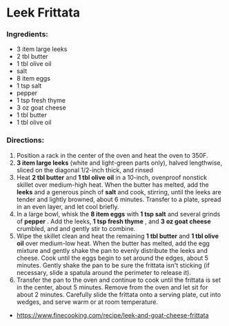 # Leek Frittata 

### Ingredients: 
* 3 item large leeks
* 2 tbl butter
* 1 tbl olive oil
*   salt
* 8 item eggs
* 1 tsp salt
*   pepper
* 1 tsp fresh thyme
* 3 oz goat cheese
* 1 tbl butter
* 1 tbl olive oil

### Directions: 
1. Position a rack in the center of the oven and heat the oven to 350F. 
2. **3 item large leeks** (white and light-green parts only), halved lengthwise, sliced on the diagonal 1/2-inch thick, and rinsed 
3. Heat **2 tbl butter** and **1 tbl olive oil** in a 10-inch, ovenproof nonstick skillet over medium-high heat. When the butter has melted, add the **leeks** and a generous pinch of **salt** and cook, stirring, until the leeks are tender and lightly browned, about 6 minutes. Transfer to a plate, spread in an even layer, and let cool briefly. 
4. In a large bowl, whisk the **8 item eggs** with **1 tsp salt** and several grinds of **pepper** . Add the leeks, **1 tsp fresh thyme** , and **3 oz goat cheese** crumbled, and and gently stir to combine. 
5. Wipe the skillet clean and heat the remaining **1 tbl butter** and **1 tbl olive oil** over medium-low heat. When the butter has melted, add the egg mixture and gently shake the pan to evenly distribute the leeks and cheese. Cook until the eggs begin to set around the edges, about 5 minutes. Gently shake the pan to be sure the frittata isn't sticking (if necessary, slide a spatula around the perimeter to release it). 
6. Transfer the pan to the oven and continue to cook until the frittata is set in the center, about 5 minutes. Remove from the oven and let sit for about 2 minutes. Carefully slide the frittata onto a serving plate, cut into wedges, and serve warm or at room temperature. 
* https://www.finecooking.com/recipe/leek-and-goat-cheese-frittata 
